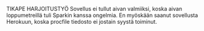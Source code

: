 TIKAPE HARJOITUSTYÖ
Sovellus ei tullut aivan valmiiksi, koska aivan loppumetreillä tuli Sparkin kanssa ongelmia. 
En myöskään saanut sovellusta Herokuun, koska procfile tiedosto ei jostain syystä toiminut. 
